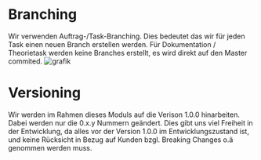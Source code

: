 # Branching
Wir verwenden Auftrag-/Task-Branching. Dies bedeutet das wir für jeden Task einen neuen Branch erstellen werden. Für Dokumentation / Theorietask werden keine Branches erstellt, es wird direkt auf den Master commited.
![grafik](https://github.com/user-attachments/assets/a1a0f457-ce75-4619-9d0d-73da735492d2)

# Versioning
Wir werden im Rahmen dieses Moduls auf die Verison 1.0.0 hinarbeiten. Dabei werden nur die 0.x.y Nummern geändert. Dies gibt uns viel Freiheit in der Entwicklung, da alles vor der Version 1.0.0 im Entwicklungszustand ist, und keine Rücksicht in Bezug auf Kunden bzgl. Breaking Changes o.ä genommen werden muss.
